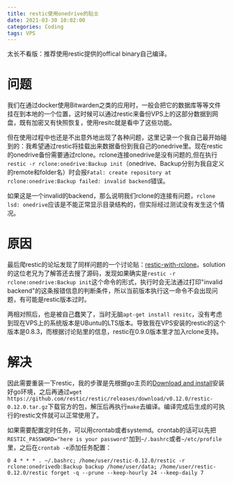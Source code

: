```yaml
---
title: restic使用onedrive的贴士
date: 2021-03-30 10:02:00
categories: Coding
tags: VPS 
---
```


太长不看版：推荐使用restic提供的offical binary自己编译。

<!-- more -->

# 问题

我们在通过docker使用Bitwarden之类的应用时，一般会把它的数据库等等文件挂在到本地的一个位置，这时候可以通过restic来备份VPS上的这部分数据到网盘，既有加密又有快照恢复，使用resitc就是看中了这些功能。

但在使用过程中也还是不出意外地出现了各种问题，这里记录一个我自己最开始碰到的：我希望通过restic将挂载出来数据备份到我自己的onedrive里。现在restic的onedrive备份需要通过rclone。rclone连接onedrive是没有问题的,但在执行`restic -r rclone:onedrive:Backup init`（onedrive、Backup分别为我自定义的remote和folder名）时会报`Fatal: create repository at rclone:onedrive:Backup failed: invalid backend`错误。

如果这是一个invalid的backend，那么说明我们rclone的连接有问题，`rclone lsd: onedrive`应该是不能正常显示目录结构的，但实际经过测试没有发生这个情况。

# 原因

最后爬restic的论坛发现了同样问题的一个讨论贴：[restic-with-rclone](https://forum.restic.net/t/restic-with-rclone/2373/13)。solution的这位老兄为了解答还去搜了源码，发现如果确实是`restic -r rclone:onedrive:Backup init`这个命令的形式，执行时会无法通过打印"invalid backend"的这条报错信息的判断条件，所以当前版本执行这一命令不会出现问题，有可能是restic版本过时。

两相对照后，也是被自己蠢笑了，当时无脑`apt-get install resitc`，没有考虑到现在VPS上的系统版本是UBuntu的LTS版本。导致我在VPS安装的restic的这个版本是0.8.3，而根据讨论贴里的信息，restic在0.9.0版本里才加入rclone支持。

# 解决

因此需要重装一下restic，我的步骤是先根据go主页的[Download and install](https://golang.org/doc/install)安装好go环境，之后再通过`wget https://github.com/restic/restic/releases/download/v0.12.0/restic-0.12.0.tar.gz`下载官方的包，解压后再执行`make`去编译。编译完成后生成的可执行的restic文件就可以正常使用了。

如果需要配置定时任务，可以用crontab或者systemd。crontab的话可以先把`RESTIC_PASSWORD="here is your password"`加到`~/.bashrc`或者`~/etc/profile`里，之后在`crontab -e`添加任务配置：
```
0 4 * * * . ~/.bashrc; /home/user/restic-0.12.0/restic -r rclone:onedrivedb:Backup backup /home/user/data; /home/user/restic-0.12.0/restic forget -q --prune --keep-hourly 24 --keep-daily 7
```